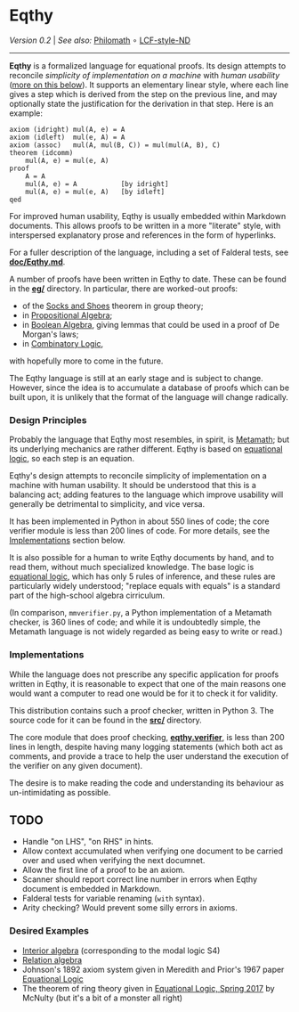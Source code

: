 Eqthy
=====

_Version 0.2_ | _See also:_ [Philomath](https://github.com/catseye/Philomath#readme)
∘ [LCF-style-ND](https://github.com/cpressey/LCF-style-ND#readme)

- - - -

**Eqthy** is a formalized language for equational proofs.  Its design attempts to
reconcile _simplicity of implementation on a machine_ with _human usability_
([more on this below](#design-principles)).  It supports an elementary linear
style, where each line gives a step which is derived from the step on the previous
line, and may optionally state the justification for the derivation in that step.
Here is an example:

    axiom (idright) mul(A, e) = A
    axiom (idleft)  mul(e, A) = A
    axiom (assoc)   mul(A, mul(B, C)) = mul(mul(A, B), C)
    theorem (idcomm)
        mul(A, e) = mul(e, A)
    proof
        A = A
        mul(A, e) = A           [by idright]
        mul(A, e) = mul(e, A)   [by idleft]
    qed

For improved human usability, Eqthy is usually embedded within Markdown documents.
This allows proofs to be written in a more "literate" style, with interspersed
explanatory prose and references in the form of hyperlinks.

For a fuller description of the language, including a set of Falderal
tests, see **[doc/Eqthy.md](doc/Eqthy.md)**.

A number of proofs have been written in Eqthy to date.  These can be found in
the **[eg/](eg/)** directory.  In particular, there are worked-out proofs:

*   of the [Socks and Shoes](eg/socks-and-shoes.eqthy.md) theorem in group theory;
*   in [Propositional Algebra](eg/propositional-algebra.eqthy.md);
*   in [Boolean Algebra](eg/boolean-algebra.eqthy.md), giving lemmas that could
    be used in a proof of De Morgan's laws;
*   in [Combinatory Logic](eg/combinatory-logic.eqthy.md),

with hopefully more to come in the future.

The Eqthy language is still at an early stage and is subject to change.  However,
since the idea is to accumulate a database of proofs which can be built upon,
it is unlikely that the format of the language will change radically.

### Design Principles

Probably the language that Eqthy most resembles, in spirit, is
[Metamath][]; but its underlying mechanics are rather different.
Eqthy is based on [equational logic][], so each step is an equation.

Eqthy's design attempts to reconcile simplicity of implementation on a machine
with human usability.  It should be understood that this is a balancing act;
adding features to the language which improve usability will generally be
detrimental to simplicity, and vice versa.

It has been implemented in Python in about 550 lines of code; the core
verifier module is less than 200 lines of code.  For more details, see
the [Implementations](#implementations) section below.

It is also possible for a human to write Eqthy documents by hand, and
to read them, without much specialized knowledge.  The base logic
is [equational logic][], which has only 5 rules of inference, and these
rules are particularly widely understood; "replace equals with equals" is
a standard part of the high-school algebra cirriculum.

(In comparison, `mmverifier.py`, a Python implementation of a Metamath
checker, is 360 lines of code; and while it is undoubtedly simple, the
Metamath language is not widely regarded as being easy to write or read.)

### Implementations

While the language does not prescribe any specific application for proofs
written in Eqthy, it is reasonable to expect that one of the main reasons
one would want a computer to read one would be for it to check it for validity.

This distribution contains such a proof checker, written in Python 3.
The source code for it can be found in the **[src/](src/)** directory.

The core module that does proof checking,
**[eqthy.verifier](src/eqthy/verifier.py)**, is less than 200 lines in length,
despite having many logging statements (which both act as comments, and provide a
trace to help the user understand the execution of the verifier on any given
document).

The desire is to make reading the code and understanding its behaviour as
un-intimidating as possible.

TODO
----

*   Handle "on LHS", "on RHS" in hints.
*   Allow context accumulated when verifying one document to be
    carried over and used when verifying the next documnet.
*   Allow the first line of a proof to be an axiom.
*   Scanner should report correct line number in errors
    when Eqthy document is embedded in Markdown.
*   Falderal tests for variable renaming (`with` syntax).
*   Arity checking?  Would prevent some silly errors in axioms.

### Desired Examples

*   [Interior algebra](https://en.wikipedia.org/wiki/Interior_algebra) (corresponding to the modal logic S4)
*   [Relation algebra](https://en.wikipedia.org/wiki/Relation_algebra)
*   Johnson's 1892 axiom system given in Meredith and Prior's 1967 paper [Equational Logic](projecteuclid.org/download/pdf_1/euclid.ndjfl/1093893457)
*   The theorem of ring theory given in [Equational Logic, Spring 2017](https://people.math.sc.edu/mcnulty/alglatvar/equationallogic.pdf) by McNulty (but it's a bit of a monster all right)

[Metamath]: https://us.metamath.org/
[equational logic]: doc/Equational-Logic.md
